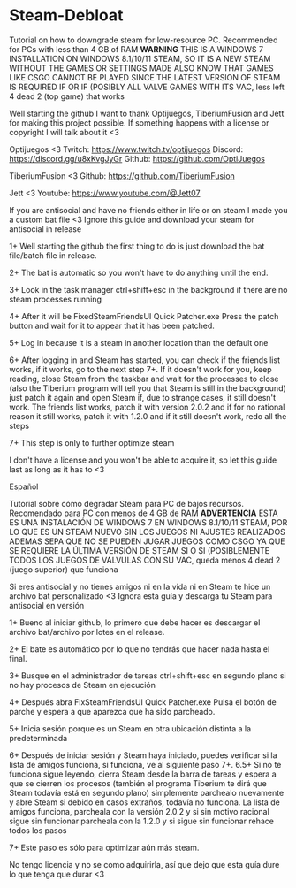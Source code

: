 # Steam-Debloat
Tutorial on how to downgrade steam for low-resource PC. Recommended for PCs with less than 4 GB of RAM
**WARNING** THIS IS A WINDOWS 7 INSTALLATION ON WINDOWS
8.1/10/11 STEAM, SO IT IS A NEW STEAM WITHOUT THE GAMES OR SETTINGS MADE ALSO KNOW THAT GAMES LIKE CSGO CANNOT BE PLAYED SINCE THE LATEST VERSION OF STEAM IS REQUIRED IF OR IF (POSIBLY ALL VALVE GAMES WITH ITS VAC, less left 4 dead 2 (top game) that works

Well starting the github I want to thank Optijuegos, TiberiumFusion and Jett for making this project possible. If something happens with a license or copyright I will talk about it <3

Optijuegos <3
Twitch: https://www.twitch.tv/optijuegos
Discord: https://discord.gg/u8xKvgJyGr
Github: https://github.com/OptiJuegos

TiberiumFusion <3
Github: https://github.com/TiberiumFusion

Jett <3 
Youtube: https://www.youtube.com/@Jett07

If you are antisocial and have no friends either in life or on steam I made you a custom bat file <3
Ignore this guide and download your steam for antisocial in release


1+ Well starting the github the first thing to do is just download the bat file/batch file in release.

2+ The bat is automatic so you won't have to do anything until the end.

3+ Look in the task manager ctrl+shift+esc in the background if there are no steam processes running

4+ After it will be FixedSteamFriendsUI Quick Patcher.exe
Press the patch button and wait for it to appear that it has been patched.

5+ Log in because it is a steam in another location than the default one

6+ After logging in and Steam has started, you can check if the friends list works, if it works, go to the next step 7+. If it doesn't work for you, keep reading, close Steam from the taskbar and wait for the processes to close (also the Tiberium program will tell you that Steam is still in the background) just patch it again and open Steam if, due to strange cases, it still doesn't work. The friends list works, patch it with version 2.0.2 and if for no rational reason it still works, patch it with 1.2.0 and if it still doesn't work, redo all the steps

7+ This step is only to further optimize steam

I don't have a license and you won't be able to acquire it, so let this guide last as long as it has to <3

Español

Tutorial sobre cómo degradar Steam para PC de bajos recursos. Recomendado para PC con menos de 4 GB de RAM
**ADVERTENCIA** ESTA ES UNA INSTALACIÓN DE WINDOWS 7 EN WINDOWS
8.1/10/11 STEAM, POR LO QUE ES UN STEAM NUEVO SIN LOS JUEGOS NI AJUSTES REALIZADOS ADEMAS SEPA QUE NO SE PUEDEN JUGAR JUEGOS COMO CSGO YA QUE SE REQUIERE LA ÚLTIMA VERSIÓN DE STEAM SI O SI (POSIBLEMENTE TODOS LOS JUEGOS DE VALVULAS CON SU VAC, queda menos 4 dead 2 (juego superior) que funciona


Si eres antisocial y no tienes amigos ni en la vida ni en Steam te hice un archivo bat personalizado <3
Ignora esta guía y descarga tu Steam para antisocial en versión


1+ Bueno al iniciar github, lo primero que debe hacer es descargar el archivo bat/archivo por lotes en el release.

2+ El bate es automático por lo que no tendrás que hacer nada hasta el final.

3+ Busque en el administrador de tareas ctrl+shift+esc en segundo plano si no hay procesos de Steam en ejecución

4+ Después abra FixSteamFriendsUI Quick Patcher.exe
Pulsa el botón de parche y espera a que aparezca que ha sido parcheado.

5+ Inicia sesión porque es un Steam en otra ubicación distinta a la predeterminada

6+ Después de iniciar sesión y Steam haya iniciado, puedes verificar si la lista de amigos funciona, si funciona, ve al siguiente paso 7+.
6.5+ Si no te funciona sigue leyendo, cierra Steam desde la barra de tareas y espera a que se cierren los procesos (también el programa Tiberium te dirá que Steam todavía está en segundo plano) simplemente parchealo nuevamente y abre Steam si debido en casos extraños, todavía no funciona. La lista de amigos funciona, parcheala con la versión 2.0.2 y si sin motivo racional sigue sin funcionar parcheala con la 1.2.0 y si sigue sin funcionar rehace todos los pasos

7+ Este paso es sólo para optimizar aún más steam.

No tengo licencia y no se como adquirirla, así que dejo que esta guía dure lo que tenga que durar <3
